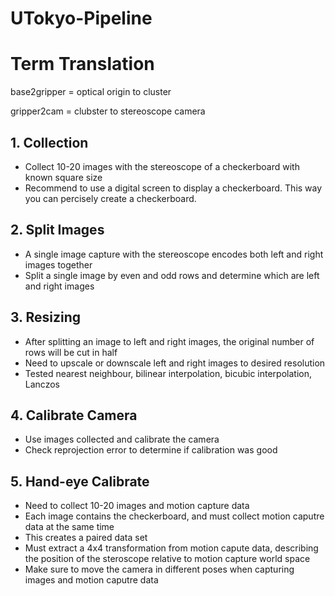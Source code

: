 # UTokyo-Pipeline

# Term Translation

base2gripper = optical origin to cluster

gripper2cam = clubster to stereoscope camera

## 1. Collection

- Collect 10-20 images with the stereoscope of a checkerboard with known square size
- Recommend to use a digital screen to display a checkerboard. This way you can percisely create a checkerboard.

## 2. Split Images

- A single image capture with the stereoscope encodes both left and right images together
- Split a single image by even and odd rows and determine which are left and right images

## 3. Resizing

- After splitting an image to left and right images, the original number of rows will be cut in half
- Need to upscale or downscale left and right images to desired resolution
- Tested nearest neighbour, bilinear interpolation, bicubic interpolation, Lanczos

## 4. Calibrate Camera

- Use images collected and calibrate the camera
- Check reprojection error to determine if calibration was good

## 5. Hand-eye Calibrate

- Need to collect 10-20 images and motion capture data
- Each image contains the checkerboard, and must collect motion caputre data at the same time
- This creates a paired data set
- Must extract a 4x4 transformation from motion capute data, describing the position of the steroscope relative to motion capture world space
- Make sure to move the camera in different poses when capturing images and motion caputre data
